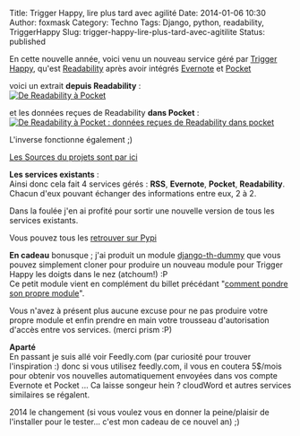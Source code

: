 Title: Trigger Happy, lire plus tard avec agilité
Date: 2014-01-06 10:30
Author: foxmask
Category: Techno
Tags: Django, python, readability, TriggerHappy
Slug: trigger-happy-lire-plus-tard-avec-agitilite
Status: published

En cette nouvelle année, voici venu un nouveau service géré par [Trigger
Happy](https://github.com/foxmask/django-th), qu'est
[Readability](https://www.readability.com/ "Readability") après avoir
intégrés [Evernote](http://evernote.com/ "Evernote: Remeber everything")
et [Pocket](http://getpocket.com/ "Pocket")

voici un extrait **depuis Readability** :  
[![De Readability à Pocket](/static/2013/12/readability_pocket_1.png)](/static/2013/12/readability_pocket_1.png)


et les données reçues de Readability **dans Pocket** :  
[![De Readability à Pocket : données reçues de Readability dans pocket](/static/2013/12/readability_pocket_2.png)](/static/2013/12/readability_pocket_2.png)

L'inverse fonctionne également ;)

[Les Sources du projets sont par ici](https://github.com/foxmask/django-th-readability)

**Les services existants** :  
Ainsi donc cela fait 4 services gérés : **RSS**, **Evernote**,
**Pocket**, **Readability**. Chacun d'eux pouvant échanger des
informations entre eux, 2 à 2.

Dans la foulée j'en ai profité pour sortir une nouvelle version de tous
les services existants.

Vous pouvez tous les [retrouver sur Pypi](https://pypi.python.org/pypi?%3Aaction=search&term=django-th-&submit=search "Djangop Trigger Happy et ses Services")

**En cadeau** bonusque ; j'ai produit un module
[django-th-dummy](https://github.com/foxmask/django-th-dummy "Dummy module")
que vous pouvez simplement cloner pour produire un nouveau module pour
Trigger Happy les doigts dans le nez (atchoum!) :P  
Ce petit module vient en complément du billet précédant "[comment
pondre son propre module](/post/2013/12/09/trigger-happy-comment-pondre-son-propre-module/ "Trigger Happy comment pondre son propre module")".

Vous n'avez à présent plus aucune excuse pour ne pas produire votre
propre module et enfin prendre en main votre trousseau d'autorisation
d'accès entre vos services. (merci prism :P)

**Aparté**  
En passant je suis allé voir Feedly.com (par curiosité pour trouver
l'inspiration :) donc si vous utilisez feedly.com, il vous en coutera
5\$/mois pour obtenir vos nouvelles automatiquement envoyées dans vos
compte Evernote et Pocket ... Ca laisse songeur hein ? cloudWord et
autres services similaires se régalent.

2014 le changement (si vous voulez vous en donner la peine/plaisir de
l'installer pour le tester... c'est mon cadeau de ce nouvel an) ;)

